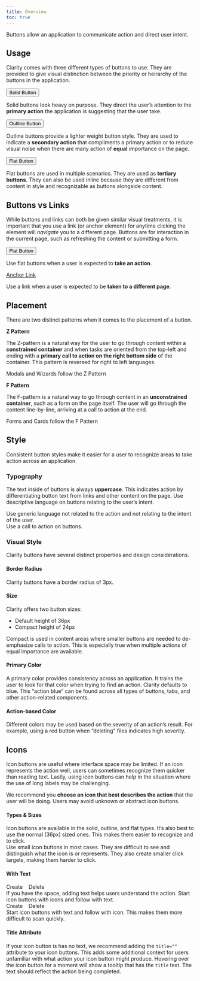```yaml
---
title: Overview
toc: true
---
```


Buttons allow an application to communicate action and direct user intent.

## Usage

Clarity comes with three different types of buttons to use. They are provided to give visual distinction between the priority or heirarchy of the buttons in the application.

<div class="clr-row" cds-layout="m-t:md">
<div class="clr-col-sm-12 clr-col-lg-4">
<DocInset><button class="btn btn-primary">Solid Button</button></DocInset>

Solid buttons look heavy on purpose. They direct the user’s attention to the **primary action** the application is suggesting that the user take.

</div>
<div class="clr-col-sm-12 clr-col-lg-4">
<DocInset><button class="btn">Outline Button</button></DocInset>

Outline buttons provide a lighter weight button style. They are used to indicate a **secondary action** that compliments a primary action or to reduce visual noise when there are many action of **equal** importance on the page.

</div>
<div class="clr-col-sm-12 clr-col-lg-4">
<DocInset><button class="btn btn-link">Flat Button</button></DocInset>

Flat buttons are used in multiple scenarios. They are used as **tertiary buttons**. They can also be used inline because they are different from content in style and recognizable as buttons alongside content.

</div>
</div>

## Buttons vs Links

While buttons and links can both be given similar visual treatments, it is important that you use a link (or anchor element) for anytime clicking the element will _navigate_ you to a different page. Buttons are for interaction in the current page, such as refreshing the content or submitting a form.

<div class="clr-row" cds-layout="m-t:md">
<div class="clr-col-sm-12 clr-col-lg-6">
<DocInset><button class="btn btn-link">Flat Button</button></DocInset>

Use flat buttons when a user is expected to **take an action**.

</div>

<div class="clr-col-sm-12 clr-col-lg-6">
<DocInset><a href="javascript://" class="btn btn-link">Anchor Link</a></DocInset>

Use a link when a user is expected to be **taken to a different page**.

</div>
</div>

## Placement

There are two distinct patterns when it comes to the placement of a button.

<div class="clr-row" cds-layout="m-t:md">
<div class="clr-col-sm-12 clr-col-lg-6">
<DocInset height="300">
<ClrImage cds-layout="m-t@lg:xl p-t@lg:lg" title="Z Pattern illustration" src="/images/components/button/z_pattern.svg" />
</DocInset>

**Z Pattern**

The Z-pattern is a natural way for the user to go through content within a **constrained container** and when tasks are oriented from the top-left and ending with a **primary call to action on the right bottom side** of the container. This pattern is reversed for right to left languages.

<cds-icon shape="bookmark"></cds-icon> Modals and Wizards follow the Z Pattern

</div>

<div class="clr-col-sm-12 clr-col-lg-6">
<DocInset height="300">
<ClrImage cds-layout="m-t@lg:xl p-t@lg:lg" title="F Pattern illustration" src="/images/components/button/f_pattern.svg" />
</DocInset>

**F Pattern**

The F-pattern is a natural way to go through content in an **unconstrained container**, such as a form on the page itself. The user will go through the content line-by-line, arriving at a call to action at the end.

<cds-icon shape="bookmark"></cds-icon> Forms and Cards follow the F Pattern

</div>
</div>

## Style

Consistent button styles make it easier for a user to recognize areas to take action across an application.

### Typography

The text inside of buttons is always **uppercase**. This indicates action by differentiating button text from links and other content on the page. Use descriptive language on buttons relating to the user’s intent.

<div class="clr-row" cds-layout="m-t:lg">

<div class="clr-col-sm-12 clr-col-lg-6 doc-dont">
<ClrImage class="doc-example" title="Typography Don't Example" src="/images/components/button/typography_dont.svg" />
Use generic language not related to the action and not relating to the intent of the user.
</div>

<div class="clr-col-sm-12 clr-col-lg-6 doc-do">
<ClrImage class="doc-example" title="Typography Do Example" src="/images/components/button/typography_do.svg" />
Use a call to action on buttons.
</div>

</div>

### Visual Style

Clarity buttons have several distinct properties and design considerations.

#### Border Radius

Clarity buttons have a border radius of 3px.

<div class="clr-row" cds-layout="m-t:md">
<div class="clr-col-sm-12 clr-col-lg-6">

#### Size

Clarity offers two button sizes:

- Default height of 36px
- Compact height of 24px

Compact is used in content areas where smaller buttons are needed to de-emphasize calls to action. This is especially true when multiple actions of equal importance are available.

</div>
<div class="clr-col-sm-12 clr-col-lg-6">

<ClrImage cds-layout="m-t@lg:xl p-t@lg:lg" title="Visualization of button sizes" src="/images/components/button/button_sizes.png" />

</div>

</div>

#### Primary Color

A primary color provides consistency across an application. It trains the user to look for that color when trying to find an action. Clarity defaults to blue. This “action blue” can be found across all types of buttons, tabs, and other action-related components.

<div class="clr-row" cds-layout="m-t:md">
<div class="clr-col-sm-12 clr-col-lg-6">

#### Action-based Color

Different colors may be used based on the severity of an action’s result. For example, using a red button when “deleting” files indicates high severity.

</div>
<div class="clr-col-sm-12 clr-col-lg-6">
<ClrImage cds-layout="m-t@lg:xl p-t@lg:lg" title="Visualization of button colors" src="/images/components/button/action_colors.png" />
</div>
</div>

## Icons

Icon buttons are useful where interface space may be limited. If an icon represents the action well, users can sometimes recognize them quicker than reading text. Lastly, using icon buttons can help in the situation where the use of long labels may be challenging.

We recommend you **choose an icon that best describes the action** that the user will be doing. Users may avoid unknown or abstract icon buttons.

#### Types & Sizes

<div class="clr-row" cds-layout="m-t:lg">

<div class="clr-col-sm-12 clr-col-lg-6 doc-do">
<div class="doc-example">
<cds-button size="icon" style="margin-right: 12px"><cds-icon shape="check"></cds-icon></cds-button>
<cds-button size="icon" action="outline" style="margin-right: 12px"><cds-icon shape="folder"></cds-icon></cds-button>
<cds-button size="icon" action="flat"><cds-icon shape="cog"></cds-icon></cds-button>
</div>
Icon buttons are available in the solid, outline, and flat types. It’s also best to use the normal (36px) sized ones. This makes them easier to recognize and to click.
</div>

<div class="clr-col-sm-12 clr-col-lg-6 doc-dont">
<div class="doc-example">
<cds-button size="sm" style="margin-right: 12px"><cds-icon shape="check"></cds-icon></cds-button>
<cds-button size="sm" action="outline" style="margin-right: 12px"><cds-icon shape="folder"></cds-icon></cds-button>
<cds-button size="sm" action="flat"><cds-icon shape="cog"></cds-icon></cds-button>
</div>
Use small icon buttons in most cases. They are difficult to see and distinguish what the icon is or represents. They also create smaller click targets, making them harder to click.
</div>

</div>

#### With Text

<div class="clr-row" cds-layout="m-t:lg">
<div class="clr-col-sm-12 clr-col-lg-6 doc-do">
<div class="doc-example">
<cds-button size="icon" style="margin-right: 12px"><cds-icon shape="check"></cds-icon> Create</cds-button>
<cds-button size="icon" status="danger"><cds-icon shape="times"></cds-icon> Delete</cds-button>
</div>
If you have the space, adding text helps users understand the action. Start icon buttons with icons and follow with text.
</div>

<div class="clr-col-sm-12 clr-col-lg-6 doc-dont">
<div class="doc-example">
<cds-button size="icon" style="margin-right: 12px">Create <cds-icon shape="check"></cds-icon></cds-button>
<cds-button size="icon" status="danger">Delete <cds-icon shape="times"></cds-icon></cds-button>
</div>
Start icon buttons with text and follow with icon. This makes them more difficult to scan quickly.
</div>
</div>

<div class="clr-row" cds-layout="m-t:md">
<div class="clr-col-sm-12 clr-col-lg-6">

#### Title Attribute

If your icon button is has no text, we recommend adding the `title=""` attribute to your icon buttons. This adds some additional context for users unfamiliar with what action your icon button might produce. Hovering over the icon button for a moment will show a tooltip that has the `title` text. The text should reflect the action being completed.

</div>
<div class="clr-col-sm-12 clr-col-lg-6">

<ClrImage cds-layout="m-t@lg:xl p-t@lg:lg" title="Visualization of button title attributes" src="/images/components/button/icon-button-title-attribute.png" />

</div>
</div>
